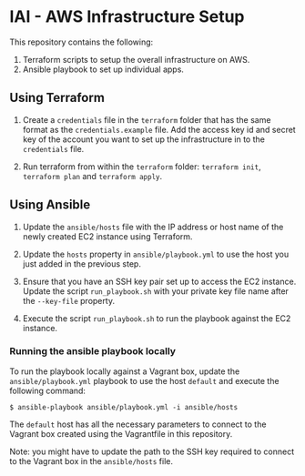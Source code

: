 # IAI - AWS Infrastructure Setup

This repository contains the following:

1. Terraform scripts to setup the overall infrastructure on AWS.
2. Ansible playbook to set up individual apps.


## Using Terraform

1. Create a `credentials` file in the `terraform` folder that has the same format as the `credentials.example` file. Add the access key id and secret key of the account you want to set up the infrastructure in to the `credentials` file.

2. Run terraform from within the `terraform` folder: `terraform init`, `terraform plan` and `terraform apply`.

## Using Ansible

1. Update the `ansible/hosts` file with the IP address or host name of the newly created EC2 instance using Terraform.

2. Update the `hosts` property in `ansible/playbook.yml` to use the host you just added in the previous step.

3. Ensure that you have an SSH key pair set up to access the EC2 instance. Update the script `run_playbook.sh` with your private key file name after the `--key-file` property.

4. Execute the script `run_playbook.sh` to run the playbook against the EC2 instance.

### Running the ansible playbook locally

To run the playbook locally against a Vagrant box, update the `ansible/playbook.yml` playbook to use the host `default` and execute the following command:
```shell
$ ansible-playbook ansible/playbook.yml -i ansible/hosts
```

The `default` host has all the necessary parameters to connect to the Vagrant box created using the Vagrantfile in this repository.

Note: you might have to update the path to the SSH key required to connect to the Vagrant box in the `ansible/hosts` file.
